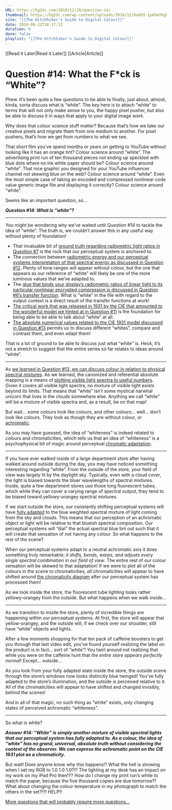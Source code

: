 ```yaml
---
URL: https://hg2dc.com/2019/12/28/question-14/
thumbnail: https://hg2dc.com/wp-content/uploads/2019/12/be893-1p6hm7kgk00g3ajgujmkh0w.png
site: "[[The Hitchhiker's Guide to Digital Colour]]"
date: 2024-08-22T18:17:13
duration: 6
done: false
playlist: "[[The Hitchhiker's Guide to Digital Colour]]"
---
```

[[Read it Later|Read it Later]] [[Article|Article]] 
# Question #14: What the F*ck is “White”?

Phew. It’s been quite a few questions to be able to finally, just about, almost, kinda, sorta discuss what is “white”. The key here is to attach “white” to terms that will not only make sense to you, the happy pixel pusher, but also be able to discuss it in ways that apply to your digital image work.

Why does that colour science stuff matter? Because that’s how we take our creative pixels and migrate them from one medium to another. For pixel pushers, that’s how we get from numbers to what we see.

That short film you’ve spend months or years on getting to YouTube without looking like it has an orange tint? Colour science around “white”. The advertising print run of ten thousand pieces not ending up speckled with blue dots where no ink white paper should be? Colour science around “white”. That nice graphic you designed for your YouTube influencer channel not skewing blue on the web? Colour science around “white”. Even the most simple case of taking an encoded and compressed nonlinear code value generic image file and displaying it correctly? Colour science around “white”.

Seems like an important question, so…

***Question #14: What is “white”?***

---

You might be wondering why we’ve waited until Question #14 to tackle the idea of “white”. The truth is, we couldn’t answer this in any useful way without plenty of foundation!

-   That invaluable bit of [ground truth regarding radiometric light ratios in Question #7](https://hg2dc.com/question-7/) is the rock that our perceptual system is anchored to.
-   The connection between [radiometric energy and our perceptual systems interpretation of that spectral energy as discussed in Question #12](https://hg2dc.com/question-12/). Plenty of tone ranges will appear without colour, but the one that appears as our reference of “white” will likely be one of the more luminous values that we’ve adapted to.
-   The [glue that binds your display’s radiometric ratios of linear light to its particular nonlinear encrypted compression is discussed in Question #6’s transfer function](https://hg2dc.com/question-6/). What is “white” in the file with regard to the output context is a direct result of the transfer functions at work!
-   [The critical work that was released in 1931 by the CIE that amounted to the wonderful model we hinted at in Question #11](https://hg2dc.com/question-11/) is the foundation for being able to be able to talk about “white” at all.
-   [The absolute numerical values related to the CIE 1931 model discussed in Question #13](https://hg2dc.com/question-13/) permits us to discuss different “whites”, compare and contrast them, and even adapt them!

That is a lot of ground to be able to discuss just what “white” is. Heck, it’s not a stretch to suggest that the entire series so far relates to ideas around “white”.

---

As [we learned in Question #13, we can discuss colour in relation to physical spectral mixtures](https://hg2dc.com/question-13/). As we learned, the canonized and referential absolute mapping is a means of [plotting visible light spectra to useful numbers](https://hg2dc.com/question-13/). Given it covers all visible light spectra, no mixture of visible light exists beyond its limits. That means that “white” isn’t some mystical narwhal unicorn that lives in the clouds somewhere else. Anything we call “white” will be a mixture of visible spectra and, as a result, be on that map!

But wait… some colours look like colours, and other colours… well… don’t look like colours. They look as though they are without colour, or [achromatic](http://cie.co.at/eilvterm/17-22-049).

As you may have guessed, the idea of “whiteness” is indeed related to colours and chromaticities, which tells us that an idea of “whiteness” is a psychophysical bit of magic around perceptual [chromatic adaptation](http://cie.co.at/eilvterm/17-22-013).

---

If you have ever walked inside of a large department store after having walked around outside during the day, you may have noticed something interesting regarding “white”. From the outside of the store, your field of view was largely lit by the daylight sky. Typically, even with a cloud cover, the light is biased towards the bluer wavelengths of spectral mixtures. Inside, quite a few department stores use those long fluorescent tubes, which while they can cover a varying range of spectral output, they tend to be biased toward yellowy-orangey spectral mixtures.

If we start outside the store, our constantly shifting perceptual systems will have [fully adapted](http://cie.co.at/eilvterm/17-23-081) to the blue weighted spectral mixture of light coming from the sky and clouds. This means that our perception of an achromatic object or light will be relative to that blueish spectral composition. Our perceptual systems will “dial” the actual spectral blue tint out such that it will create that sensation of not having any colour. So what happens to the rest of the scene?

When our perceptual systems adapt to a neutral achromatic axis it does something truly remarkable; *it shifts, bends, warps, and adjusts every single spectral combination in our field of view*. The entire rest of our colour sensation will be skewed to that adaptation! If we were to plot all of the colours in the scene to chromaticities, *all* chromaticities will appear to have shifted around [the chromaticity diagram](https://hg2dc.com/question-13/) after our perceptual system has processed them!

As we look inside the store, the fluorescent tube lighting looks rather yellowy-orangey from the outside. But what happens when we walk inside…

---

As we transition to inside the store, plenty of incredible things are happening within our perceptual systems. At first, the store will appear that yellow-orangey, and the outside will, if we check over our shoulder, still have “white” objects and lights.

After a few moments shopping for that ten pack of caffeine boosters to get you through that last video edit, you’ve found yourself realizing the label on the product is in fact… sort of “white”! You twirl around not realizing that while you were on the caffeine hunt that *the entire store appears perfectly normal*! Except… outside…

As you look from your fully adapted state inside the store, the outside scene through the store’s windows now looks distinctly blue twinged! You’ve fully adapted to the store’s illumination, and the outside is perceived relative to it. All of the chromaticities will appear to have shifted and changed invisibly, behind the scenes!

And in all of that magic, no such thing as “white” exists, only changing states of perceived achromatic “whiteness”.

---

So what is white?

***Answer #14: “White” is simply another mixture of visible spectral lights that our perceptual system has fully adapted to. As a colour, the idea of “white” has no grand, universal, absolute truth without considering the context of the observer. We can express the achromatic point on the CIE 1931 plot as a chromaticity.***

But wait! Does anyone know why this happens!? What the hell is showing when I set my RGB to 1.0 1.0 1.0?!? The lighting at my desk has an impact on my work on my iPad Pro then!?? How do I change my print run’s white to match the paper, because the five thousand copies are due tomorrow?! What about changing the colour temperature in my photograph to match the others in the set?!?! HELP!!

[More questions that will probably require more questions…](https://hg2dc.com/question-15/)

